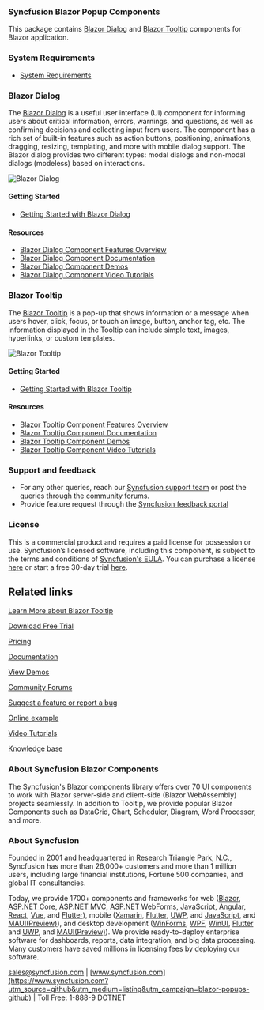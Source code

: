 ### Syncfusion Blazor Popup Components

This package contains [Blazor Dialog](https://www.syncfusion.com/blazor-components/blazor-modal-dialog?utm_source=github&utm_medium=listing&utm_campaign=blazor-popups-github) and [Blazor Tooltip](https://www.syncfusion.com/blazor-components/blazor-tooltip?utm_source=github&utm_medium=listing&utm_campaign=blazor-popups-github) components for Blazor application.

### System Requirements

* [System Requirements](https://blazor.syncfusion.com/documentation/system-requirements?utm_source=github&utm_medium=listing&utm_campaign=blazor-popups-github)

### Blazor Dialog

The [Blazor Dialog](https://www.syncfusion.com/blazor-components/blazor-modal-dialog?utm_source=github&utm_medium=listing&utm_campaign=blazor-popups-github) is a useful user interface (UI) component for informing users about critical information, errors, warnings, and questions, as well as confirming decisions and collecting input from users. The component has a rich set of built-in features such as action buttons, positioning, animations, dragging, resizing, templating, and more with mobile dialog support. The Blazor dialog provides two different types: modal dialogs and non-modal dialogs (modeless) based on interactions.

![Blazor Dialog](https://raw.githubusercontent.com/SyncfusionExamples/github-img/master/blazor/blazor-dialog.png)

#### Getting Started

* [Getting Started with Blazor Dialog](https://blazor.syncfusion.com/documentation/dialog/getting-started?utm_source=github&utm_medium=listing&utm_campaign=blazor-popups-github)

#### Resources

* [Blazor Dialog Component Features Overview](https://www.syncfusion.com/blazor-components/blazor-modal-dialog?utm_source=github&utm_medium=listing&utm_campaign=blazor-popups-github)
* [Blazor Dialog Component Documentation](https://blazor.syncfusion.com/documentation/dialog/getting-started?utm_source=github&utm_medium=listing&utm_campaign=blazor-popups-github)
* [Blazor Dialog Component Demos](https://blazor.syncfusion.com/demos/dialog/default-functionalities?utm_source=github&utm_medium=listing&utm_campaign=blazor-popups-github)
* [Blazor Dialog Component Video Tutorials](https://www.syncfusion.com/tutorial-videos/blazor/dialog?utm_source=github&utm_medium=listing&utm_campaign=blazor-popups-github)

### Blazor Tooltip

The [Blazor Tooltip](https://www.syncfusion.com/blazor-components/blazor-tooltip?utm_source=github&utm_medium=listing&utm_campaign=blazor-popups-github) is a pop-up that shows information or a message when users hover, click, focus, or touch an image, button, anchor tag, etc. The information displayed in the Tooltip can include simple text, images, hyperlinks, or custom templates.

![Blazor Tooltip](https://raw.githubusercontent.com/SyncfusionExamples/github-img/master/blazor/blazor-tooltip.png)

#### Getting Started

* [Getting Started with Blazor Tooltip](https://blazor.syncfusion.com/documentation/tooltip/getting-started?utm_source=github&utm_medium=listing&utm_campaign=blazor-popups-github)

#### Resources

* [Blazor Tooltip Component Features Overview](https://www.syncfusion.com/blazor-components/blazor-tooltip?utm_source=github&utm_medium=listing&utm_campaign=blazor-popups-github)
* [Blazor Tooltip Component Documentation](https://blazor.syncfusion.com/documentation/tooltip/getting-started?utm_source=github&utm_medium=listing&utm_campaign=blazor-popups-github)
* [Blazor Tooltip Component Demos](https://blazor.syncfusion.com/demos/tooltip/default?utm_source=github&utm_medium=listing&utm_campaign=blazor-popups-github)
* [Blazor Tooltip Component Video Tutorials](https://www.syncfusion.com/tutorial-videos/blazor/tooltip?utm_source=github&utm_medium=listing&utm_campaign=blazor-popups-github)

### Support and feedback
* For any other queries, reach our [Syncfusion support team](https://www.syncfusion.com/support/directtrac/incidents/newincident?utm_source=github&utm_medium=listing&utm_campaign=blazor-popups-github) or post the queries through the [community forums](https://www.syncfusion.com/forums/blazor-components?utm_source=github&utm_medium=listing&utm_campaign=blazor-popups-github).
* Provide feature request through the [Syncfusion feedback portal](https://www.syncfusion.com/feedback/blazor-components?utm_source=github&utm_medium=listing&utm_campaign=blazor-popups-github)

### License
This is a commercial product and requires a paid license for possession or use. Syncfusion’s licensed software, including this component, is subject to the terms and conditions of [Syncfusion's EULA](https://www.syncfusion.com/eula/es/?utm_source=github&utm_medium=listing&utm_campaign=blazor-popups-github). You can purchase a license [here]( https://www.syncfusion.com/sales/products?utm_source=github&utm_medium=listing&utm_campaign=blazor-popups-github) or start a free 30-day trial [here](https://www.syncfusion.com/account/manage-trials/start-trials?utm_source=github&utm_medium=listing&utm_campaign=blazor-popups-github).

## Related links

[Learn More about Blazor Tooltip](https://www.syncfusion.com/blazor-components/blazor-tooltip?utm_source=github&utm_medium=listing&utm_campaign=blazor-tooltip-github-samples)

[Download Free Trial](https://www.syncfusion.com/downloads/blazor?utm_source=github&utm_medium=listing&utm_campaign=blazor-tooltip-github-samples)

[Pricing](https://www.syncfusion.com/sales/products/blazor?utm_source=github&utm_medium=listing&utm_campaign=blazor-tooltip-github-samples)

[Documentation](https://blazor.syncfusion.com/documentation/tooltip/getting-started?utm_source=github&utm_medium=listing&utm_campaign=blazor-tooltip-github-samples)

[View Demos](https://blazor.syncfusion.com/demos/tooltip/default-functionalities?utm_source=github&utm_medium=listing&utm_campaign=blazor-tooltip-github-samples)

[Community Forums](https://www.syncfusion.com/forums/blazor-components?utm_source=github&utm_medium=listing&utm_campaign=blazor-tooltip-github-samples)

[Suggest a feature or report a bug](https://www.syncfusion.com/feedback/blazor-components?utm_source=github&utm_medium=listing&utm_campaign=blazor-tooltip-github-samples)

[Online example](https://blazor.syncfusion.com/demos/toolbar/default-functionalities?utm_source=github&utm_medium=listing&utm_campaign=blazor-tooltip-github-samples)

[Video Tutorials](https://www.syncfusion.com/tutorial-videos/blazor/toolbar?utm_source=github&utm_medium=listing&utm_campaign=blazor-tooltip-github-samples)

[Knowledge base](https://www.syncfusion.com/kb/blazor-components?utm_source=github&utm_medium=listing&utm_campaign=blazor-tooltip-github-samples)

### About Syncfusion Blazor Components
The Syncfusion's Blazor components library offers over 70 UI components to work with Blazor server-side and client-side (Blazor WebAssembly) projects seamlessly. In addition to Tooltip, we provide popular Blazor Components such as DataGrid, Chart, Scheduler, Diagram, Word Processor, and more.

### About Syncfusion
Founded in 2001 and headquartered in Research Triangle Park, N.C., Syncfusion has more than 26,000+ customers and more than 1 million users, including large financial institutions, Fortune 500 companies, and global IT consultancies.
 
Today, we provide 1700+ components and frameworks for web ([Blazor](https://www.syncfusion.com/blazor-components?utm_source=github&utm_medium=listing&utm_campaign=blazor-popups-github), [ASP.NET Core](https://www.syncfusion.com/aspnet-core-ui-controls?utm_source=github&utm_medium=listing&utm_campaign=blazor-popups-github), [ASP.NET MVC](https://www.syncfusion.com/aspnet-mvc-ui-controls?utm_source=github&utm_medium=listing&utm_campaign=blazor-popups-github), [ASP.NET WebForms](https://www.syncfusion.com/jquery/aspnet-webforms-ui-controls?utm_source=github&utm_medium=listing&utm_campaign=blazor-popups-github), [JavaScript](https://www.syncfusion.com/javascript-ui-controls?utm_source=github&utm_medium=listing&utm_campaign=blazor-popups-github), [Angular](https://www.syncfusion.com/angular-ui-components?utm_source=github&utm_medium=listing&utm_campaign=blazor-popups-github), [React](https://www.syncfusion.com/react-ui-components?utm_source=github&utm_medium=listing&utm_campaign=blazor-popups-github), [Vue](https://www.syncfusion.com/vue-ui-components?utm_source=github&utm_medium=listing&utm_campaign=blazor-popups-github), and [Flutter](https://www.syncfusion.com/flutter-widgets?utm_source=github&utm_medium=listing&utm_campaign=blazor-popups-github)), mobile ([Xamarin](https://www.syncfusion.com/xamarin-ui-controls?utm_source=github&utm_medium=listing&utm_campaign=blazor-popups-github), [Flutter](https://www.syncfusion.com/flutter-widgets?utm_source=github&utm_medium=listing&utm_campaign=blazor-popups-github), [UWP](https://www.syncfusion.com/uwp-ui-controls?utm_source=github&utm_medium=listing&utm_campaign=blazor-popups-github), and [JavaScript](https://www.syncfusion.com/javascript-ui-controls?utm_source=github&utm_medium=listing&utm_campaign=blazor-popups-github), and [MAUI(Preview)](https://www.syncfusion.com/maui-controls?utm_source=github&utm_medium=listing&utm_campaign=blazor-split-buttons-github)), and desktop development ([WinForms](https://www.syncfusion.com/winforms-ui-controls?utm_source=github&utm_medium=listing&utm_campaign=blazor-popups-github), [WPF](https://www.syncfusion.com/wpf-controls?utm_source=github&utm_medium=listing&utm_campaign=blazor-popups-github), [WinUI](https://www.syncfusion.com/winui-controls?utm_source=github&utm_medium=listing&utm_campaign=blazor-popups-github), [Flutter](https://www.syncfusion.com/flutter-widgets?utm_source=github&utm_medium=listing&utm_campaign=blazor-popups-github) and [UWP](https://www.syncfusion.com/uwp-ui-controls?utm_source=github&utm_medium=listing&utm_campaign=blazor-popups-github), and [MAUI(Preview)](https://www.syncfusion.com/maui-controls?utm_source=github&utm_medium=listing&utm_campaign=blazor-split-buttons-github)). We provide ready-to-deploy enterprise software for dashboards, reports, data integration, and big data processing. Many customers have saved millions in licensing fees by deploying our software.

[sales@syncfusion.com](mailto:sales@syncfusion.com?Subject=Syncfusion%20Blazor%20-%20GitHub) | [www.syncfusion.com](https://www.syncfusion.com?utm_source=github&utm_medium=listing&utm_campaign=blazor-popups-github) | Toll Free: 1-888-9 DOTNET